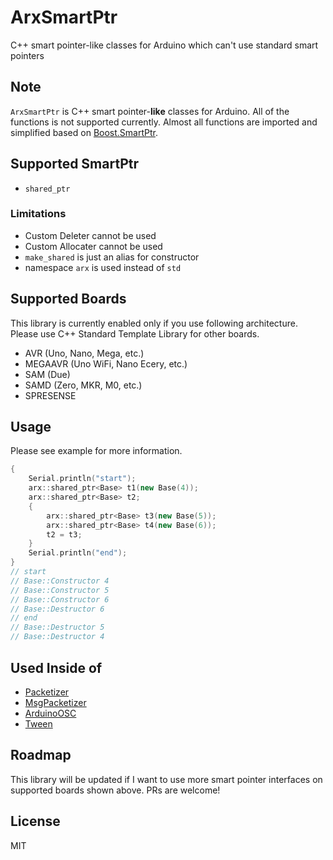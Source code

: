 # ArxSmartPtr

C++ smart pointer-like classes for Arduino which can't use standard smart pointers


## Note

`ArxSmartPtr` is C++ smart pointer-__like__ classes for Arduino.
All of the functions is not supported currently.
Almost all functions are imported and simplified based on [Boost.SmartPtr](https://github.com/boostorg/smart_ptr).


## Supported SmartPtr

- `shared_ptr`


### Limitations

- Custom Deleter cannot be used
- Custom Allocater cannot be used
- `make_shared` is just an alias for constructor
- namespace `arx` is used instead of `std`


## Supported Boards

This library is currently enabled only if you use following architecture.
Please use C++ Standard Template Library for other boards.

- AVR (Uno, Nano, Mega, etc.)
- MEGAAVR (Uno WiFi, Nano Ecery, etc.)
- SAM (Due)
- SAMD (Zero, MKR, M0, etc.)
- SPRESENSE


## Usage

Please see example for more information.

``` C++
{
    Serial.println("start");
    arx::shared_ptr<Base> t1(new Base(4));
    arx::shared_ptr<Base> t2;
    {
        arx::shared_ptr<Base> t3(new Base(5));
        arx::shared_ptr<Base> t4(new Base(6));
        t2 = t3;
    }
    Serial.println("end");
}
// start
// Base::Constructor 4
// Base::Constructor 5
// Base::Constructor 6
// Base::Destructor 6
// end
// Base::Destructor 5
// Base::Destructor 4
```

## Used Inside of

- [Packetizer](https://github.com/hideakitai/Packetizer)
- [MsgPacketizer](https://github.com/hideakitai/MsgPacketizer)
- [ArduinoOSC](https://github.com/hideakitai/ArduinoOSC)
- [Tween](https://github.com/hideakitai/Tween)


## Roadmap

This library will be updated if I want to use more smart pointer interfaces on supported boards shown above.
PRs are welcome!

## License

MIT

